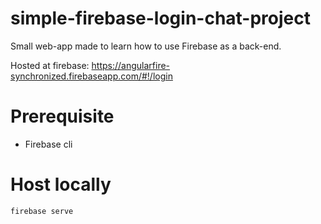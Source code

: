 # simple-firebase-login-chat-project
Small web-app made to learn how to use Firebase as a back-end.

Hosted at firebase:
https://angularfire-synchronized.firebaseapp.com/#!/login

# Prerequisite
- Firebase cli

# Host locally
```bash
firebase serve
```
